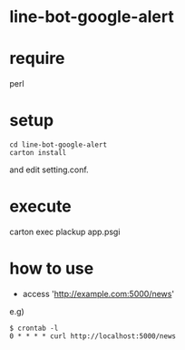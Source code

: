 line-bot-google-alert
====



# require
perl

# setup
```
cd line-bot-google-alert
carton install
```

and edit setting.conf.

# execute
carton exec plackup app.psgi

# how to use
- access 'http://example.com:5000/news'

e.g)
```
$ crontab -l
0 * * * * curl http://localhost:5000/news
```

